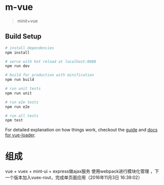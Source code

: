 # m-vue

> minit+vue

## Build Setup

``` bash
# install dependencies
npm install

# serve with hot reload at localhost:8080
npm run dev

# build for production with minification
npm run build

# run unit tests
npm run unit

# run e2e tests
npm run e2e

# run all tests
npm test
```

For detailed explanation on how things work, checkout the [guide](http://vuejs-templates.github.io/webpack/) and [docs for vue-loader](http://vuejs.github.io/vue-loader).
# 组成
vue + vuex + mint-ui + express做ajax服务 使用webpack进行模块化管理 ，下一个版本加入vuex-rout，完成单页面应用（2016年11月3日 16:39:02）
